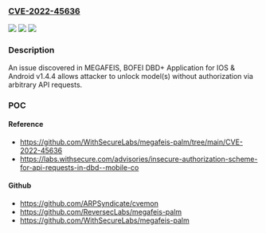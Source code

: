 ### [CVE-2022-45636](https://cve.mitre.org/cgi-bin/cvename.cgi?name=CVE-2022-45636)
![](https://img.shields.io/static/v1?label=Product&message=n%2Fa&color=blue)
![](https://img.shields.io/static/v1?label=Version&message=n%2Fa&color=blue)
![](https://img.shields.io/static/v1?label=Vulnerability&message=n%2Fa&color=brighgreen)

### Description

An issue discovered in MEGAFEIS, BOFEI DBD+ Application for IOS & Android v1.4.4 allows attacker to unlock model(s) without authorization via arbitrary API requests.

### POC

#### Reference
- https://github.com/WithSecureLabs/megafeis-palm/tree/main/CVE-2022-45636
- https://labs.withsecure.com/advisories/insecure-authorization-scheme-for-api-requests-in-dbd--mobile-co

#### Github
- https://github.com/ARPSyndicate/cvemon
- https://github.com/ReversecLabs/megafeis-palm
- https://github.com/WithSecureLabs/megafeis-palm

